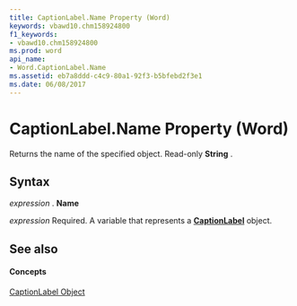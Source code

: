 ```yaml
---
title: CaptionLabel.Name Property (Word)
keywords: vbawd10.chm158924800
f1_keywords:
- vbawd10.chm158924800
ms.prod: word
api_name:
- Word.CaptionLabel.Name
ms.assetid: eb7a8ddd-c4c9-80a1-92f3-b5bfebd2f3e1
ms.date: 06/08/2017
---
```



# CaptionLabel.Name Property (Word)

Returns the name of the specified object. Read-only  **String** .


## Syntax

 _expression_ . **Name**

 _expression_ Required. A variable that represents a **[CaptionLabel](Word.CaptionLabel.md)** object.


## See also


#### Concepts


[CaptionLabel Object](Word.CaptionLabel.md)

